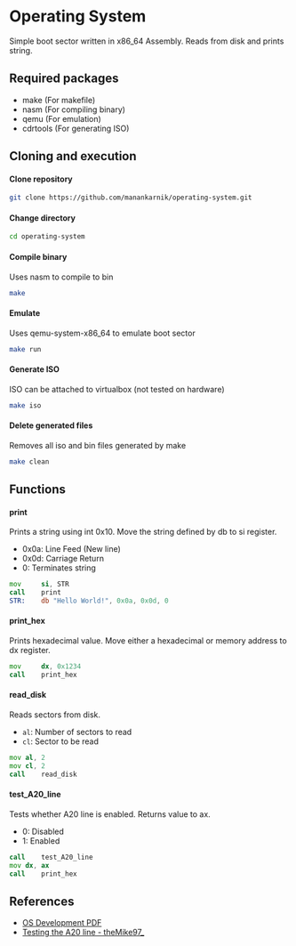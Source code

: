 # Operating System
Simple boot sector written in x86\_64 Assembly. Reads from disk and prints string.

## Required packages
- make (For makefile)
- nasm (For compiling binary)
- qemu (For emulation)
- cdrtools (For generating ISO)

## Cloning and execution
#### Clone repository
```sh
git clone https://github.com/manankarnik/operating-system.git
```

#### Change directory
```sh
cd operating-system
```

#### Compile binary
Uses nasm to compile to bin
```sh
make
```

#### Emulate
Uses qemu-system-x86\_64 to emulate boot sector
```sh
make run
```

#### Generate ISO
ISO can be attached to virtualbox (not tested on hardware)
```sh
make iso
```

#### Delete generated files
Removes all iso and bin files generated by make
```sh
make clean
```

## Functions
#### print
Prints a string using int 0x10. Move the string defined by db to si register.
- 0x0a:	Line Feed (New line)
- 0x0d:	Carriage Return
- 0:	Terminates string
```asm
mov     si, STR
call    print
STR:	db "Hello World!", 0x0a, 0x0d, 0
```

#### print\_hex
Prints hexadecimal value. Move either a hexadecimal or memory address to dx register.
```asm
mov     dx, 0x1234
call    print_hex
```

#### read\_disk
Reads sectors from disk.
- ```al```: Number of sectors to read
- ```cl```: Sector to be read
```asm
mov	al, 2
mov	cl, 2
call	read_disk
```

#### test\_A20\_line
Tests whether A20 line is enabled. Returns value to ax.
- 0: Disabled
- 1: Enabled
``` asm
call	test_A20_line
mov	dx, ax    
call	print_hex
```

## References
- [OS Development PDF](https://www.cs.bham.ac.uk/~exr/lectures/opsys/10_11/lectures/os-dev.pdf)  
- [Testing the A20 line - theMike97_](https://www.youtube.com/watch?v=Munv7Afo5OI)
